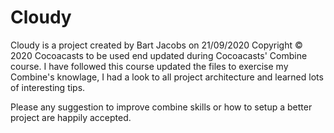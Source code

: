 # Cloudy
Cloudy is a project created by Bart Jacobs on 21/09/2020  Copyright © 2020 Cocoacasts to be used end updated during Cocoacasts' Combine course.
I have followed this course updated the files to exercise my Combine's knowlage, I had a look to all project architecture and learned lots of interesting tips.

Please any suggestion to improve combine skills or how to setup a better project are happily accepted.
